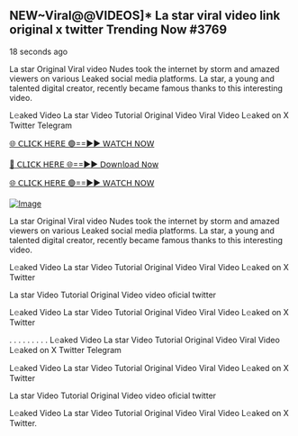 ## NEW~Viral@@VIDEOS]* La star viral video link original x twitter Trending Now #3769

18 seconds ago

La star Original Viral video Nudes took the internet by storm and amazed viewers on various Leaked social media platforms. La star, a young and talented digital creator, recently became famous thanks to this interesting video.

L𝚎aked Video La star Video Tutorial Original Video Viral Video L𝚎aked on X Twitter Telegram

[🌐 𝖢𝖫𝖨𝖢𝖪 𝖧𝖤𝖱𝖤 🟢==►► 𝖶𝖠𝖳𝖢𝖧 𝖭𝖮𝖶](https://3-tanei-pinik.blogspot.com/2025/02/viral-video.html)

[🔴 𝖢𝖫𝖨𝖢𝖪 𝖧𝖤𝖱𝖤 🌐==►► 𝖣𝗈𝗐𝗇𝗅𝗈𝖺𝖽 𝖭𝗈𝗐](https://3-tanei-pinik.blogspot.com/2025/02/viral-video.html)

[🌐 𝖢𝖫𝖨𝖢𝖪 𝖧𝖤𝖱𝖤 🟢==►► 𝖶𝖠𝖳𝖢𝖧 𝖭𝖮𝖶](https://3-tanei-pinik.blogspot.com/2025/02/viral-video.html)

[![Image](https://github.com/user-attachments/assets/ff3b7bd4-415c-4ca3-a6c8-b1f096193c29)](https://3-tanei-pinik.blogspot.com/2025/02/viral-video.html)

La star Original Viral video Nudes took the internet by storm and amazed viewers on various Leaked social media platforms. La star, a young and talented digital creator, recently became famous thanks to this interesting video.

L𝚎aked Video La star Video Tutorial Original Video Viral Video L𝚎aked on X Twitter

La star Video Tutorial Original Video video oficial twitter

L𝚎aked Video La star Video Tutorial Original Video Viral Video L𝚎aked on X Twitter

. . . . . . . . . L𝚎aked Video La star Video Tutorial Original Video Viral Video L𝚎aked on X Twitter Telegram

L𝚎aked Video La star Video Tutorial Original Video Viral Video L𝚎aked on X Twitter

La star Video Tutorial Original Video video oficial twitter

L𝚎aked Video La star Video Tutorial Original Video Viral Video L𝚎aked on X Twitter.
